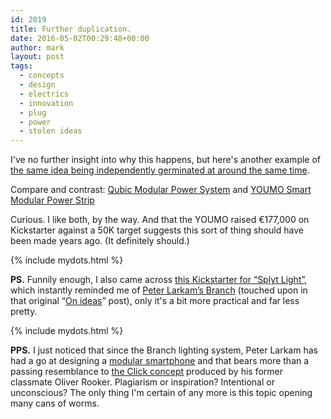 ```yaml
---
id: 2019
title: Further duplication.
date: 2016-05-02T00:29:48+00:00
author: mark
layout: post
tags:
  - concepts
  - design
  - electrics
  - innovation
  - plug
  - power
  - stolen ideas
---
```

I've no further insight into why this happens, but here's another example of [the same idea being independently germinated at around the same time](http://www.sallonoroff.co.uk/blog/2013/10/on-ideas/).

Compare and contrast: [Qubic Modular Power System](http://www.gadgette.com/2016/03/31/qubic-makes-us-wish-all-power-strips-were-modular/) and [YOUMO Smart Modular Power Strip](https://www.kickstarter.com/projects/1300499319/youmo-your-smart-modular-power-strip)

Curious. I like both, by the way. And that the YOUMO raised €177,000 on Kickstarter against a 50K target suggests this sort of thing should have been made years ago. (It definitely should.)

{% include mydots.html %}

**PS.** Funnily enough, I also came across [this Kickstarter for &#8220;Splyt Light&#8221;](https://www.kickstarter.com/projects/1244118214/splyt-light), which instantly reminded me of [Peter Larkam&#8217;s Branch](http://www.peterlarkamdesign.com/branch/) (touched upon in that original &#8220;[On ideas](http://www.sallonoroff.co.uk/blog/2013/10/on-ideas/)&#8221; post), only it's a bit more practical and far less pretty.

{% include mydots.html %}

**PPS.** I just noticed that since the Branch lighting system, Peter Larkam has had a go at designing a [modular smartphone](http://www.peterlarkamdesign.com/smartphone/) and that bears more than a passing resemblance to [the Click concept](/images/fromwp/2013/09/CLICK-scan-900x615.jpg) produced by his former classmate Oliver Rooker. Plagiarism or inspiration? Intentional or unconscious? The only thing I'm certain of any more is this topic opening many cans of worms.
